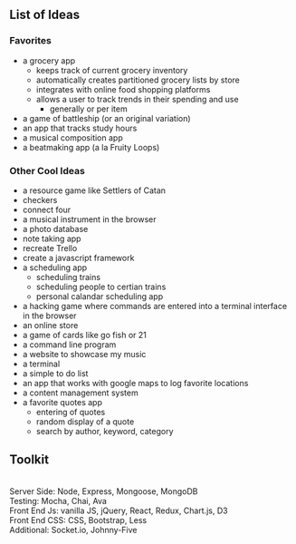 ## List of Ideas

### Favorites
- a grocery app
	- keeps track of current grocery inventory
	- automatically creates partitioned grocery lists by store
	- integrates with online food shopping platforms
	- allows a user to track trends in their spending and use
		- generally or per item
- a game of battleship (or an original variation)
- an app that tracks study hours
- a musical composition app
- a beatmaking app (a la Fruity Loops)

### Other Cool Ideas
- a resource game like Settlers of Catan
- checkers
- connect four
- a musical instrument in the browser
- a photo database
- note taking app
- recreate Trello
- create a javascript framework
- a scheduling app
	- scheduling trains
	- scheduling people to certian trains
	- personal calandar scheduling app
- a hacking game where commands are entered into a terminal interface in the browser
- an online store
- a game of cards like go fish or 21
- a command line program
- a website to showcase my music
- a terminal
- a simple to do list
- an app that works with google maps to log favorite locations
- a content management system
- a favorite quotes app
  - entering of quotes
  - random display of a quote
  - search by author, keyword, category

## Toolkit
<br/>Server Side: Node, Express, Mongoose, MongoDB
<br/>Testing: Mocha, Chai, Ava
<br/>Front End Js: vanilla JS, jQuery, React, Redux, Chart.js, D3
<br/>Front End CSS: CSS, Bootstrap, Less
<br/>Additional: Socket.io, Johnny-Five
